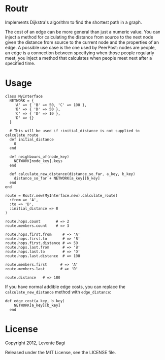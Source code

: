 # Routr

Implements Dijkstra's algorithm to find the shortest path in a graph.

The cost of an edge can be more general than just a numeric value.
You can inject a method for calculating the distance from source to the
next node given the distance from source to the current node and the
properties of an edge. A possible use case is the one used by PeerPost:
nodes are people, an edge is a connection between specifying when those
people regularly meet, you inject a method that calculates when people
meet next after a specified time.

# Usage

```
class MyInterface
  NETWORK = {
    'A' => { 'B' => 50, 'C' => 100 },
    'B' => { 'D' => 50 },
    'C' => { 'D' => 10 },
    'D' => {}
  }

  # This will be used if :initial_distance is not supplied to calculate_route
  def initial_distance
    0
  end

  def neighbours_of(node_key)
    NETWORK[node_key].keys
  end

  def calculate_new_distance(distance_so_far, a_key, b_key)
    distance_so_far + NETWORK[a_key][b_key]
  end
end

route = Routr.new(MyInterface.new).calculate_route(
  :from => 'A',
  :to => 'D',
  :initial_distance => 0
)

route.hops.count       # => 2
route.members.count    # => 3

route.hops.first.from     # => 'A' 
route.hops.first.to       # => 'B' 
route.hops.first.distance # => 50
route.hops.last.from      # => 'B' 
route.hops.last.to        # => 'D' 
route.hops.last.distance  # => 100

route.members.first      # => 'A'
route.members.last       # => 'D'

route.distance   # => 100
```

If you have normal addible edge costs, you can replace the
`calculate_new_distance` method with `edge_distance`:

```
def edge_cost(a_key, b_key)
    NETWORK[a_key][b_key]
  end
```

# License

Copyright 2012, Levente Bagi

Released under the MIT License, see the LICENSE file.

